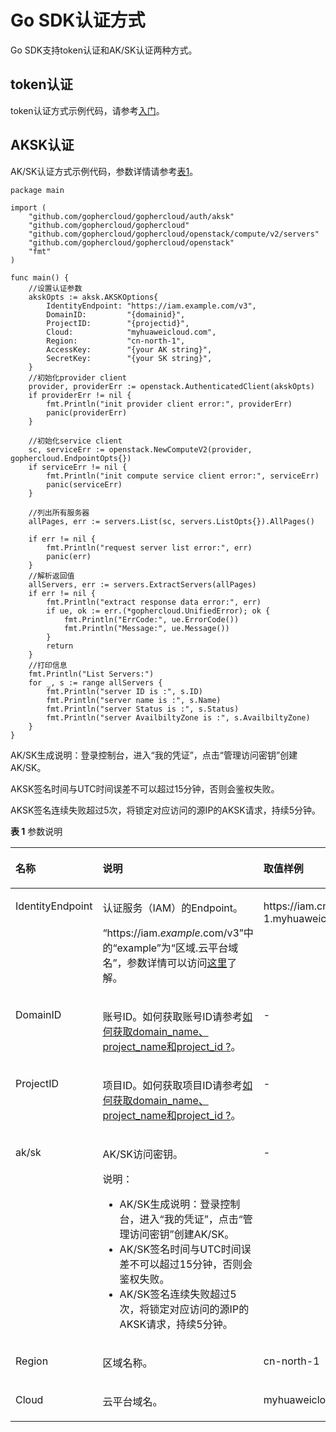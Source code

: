 # Go SDK认证方式<a name="sdk_03_0005"></a>

Go SDK支持token认证和AK/SK认证两种方式。

## token认证<a name="section14908101113915"></a>

token认证方式示例代码，请参考[入门](Go-SDK入门.md)。

## AKSK认证<a name="section397714187393"></a>

AK/SK认证方式示例代码，参数详情请参考[表1](#table4561115173218)。

```
package main

import (
	"github.com/gophercloud/gophercloud/auth/aksk"
	"github.com/gophercloud/gophercloud"
	"github.com/gophercloud/gophercloud/openstack/compute/v2/servers"
	"github.com/gophercloud/gophercloud/openstack"
	"fmt"
)

func main() {
	//设置认证参数
	akskOpts := aksk.AKSKOptions{
		IdentityEndpoint: "https://iam.example.com/v3",
		DomainID:         "{domainid}",
		ProjectID:        "{projectid}",
		Cloud:            "myhuaweicloud.com",
		Region:           "cn-north-1",
		AccessKey:        "{your AK string}",
		SecretKey:        "{your SK string}",
	}
	//初始化provider client
	provider, providerErr := openstack.AuthenticatedClient(akskOpts)
	if providerErr != nil {
		fmt.Println("init provider client error:", providerErr)
		panic(providerErr)
	}

	//初始化service client
	sc, serviceErr := openstack.NewComputeV2(provider, gophercloud.EndpointOpts{})
	if serviceErr != nil {
		fmt.Println("init compute service client error:", serviceErr)
		panic(serviceErr)
	}

	//列出所有服务器
	allPages, err := servers.List(sc, servers.ListOpts{}).AllPages()

	if err != nil {
		fmt.Println("request server list error:", err)
		panic(err)
	}
	//解析返回值
	allServers, err := servers.ExtractServers(allPages)
	if err != nil {
		fmt.Println("extract response data error:", err)
		if ue, ok := err.(*gophercloud.UnifiedError); ok {
			fmt.Println("ErrCode:", ue.ErrorCode())
			fmt.Println("Message:", ue.Message())
		}
		return
	}
	//打印信息
	fmt.Println("List Servers:")
	for _, s := range allServers {
		fmt.Println("server ID is :", s.ID)
		fmt.Println("server name is :", s.Name)
		fmt.Println("server Status is :", s.Status)
		fmt.Println("server AvailbiltyZone is :", s.AvailbiltyZone)
	}
}
```

AK/SK生成说明：登录控制台，进入“我的凭证”，点击“管理访问密钥”创建AK/SK。

AKSK签名时间与UTC时间误差不可以超过15分钟，否则会鉴权失败。

AKSK签名连续失败超过5次，将锁定对应访问的源IP的AKSK请求，持续5分钟。

**表 1**  参数说明

<a name="table4561115173218"></a>
<table><thead align="left"><tr id="row12561105113219"><th class="cellrowborder" valign="top" width="18.51185118511851%" id="mcps1.2.4.1.1"><p id="p195611252321"><a name="p195611252321"></a><a name="p195611252321"></a>名称</p>
</th>
<th class="cellrowborder" valign="top" width="36.773677367736774%" id="mcps1.2.4.1.2"><p id="p456145133212"><a name="p456145133212"></a><a name="p456145133212"></a>说明</p>
</th>
<th class="cellrowborder" valign="top" width="44.71447144714472%" id="mcps1.2.4.1.3"><p id="p175619553214"><a name="p175619553214"></a><a name="p175619553214"></a>取值样例</p>
</th>
</tr>
</thead>
<tbody><tr id="row71371932171914"><td class="cellrowborder" valign="top" width="18.51185118511851%" headers="mcps1.2.4.1.1 "><p id="p7137143201919"><a name="p7137143201919"></a><a name="p7137143201919"></a>IdentityEndpoint</p>
</td>
<td class="cellrowborder" valign="top" width="36.773677367736774%" headers="mcps1.2.4.1.2 "><p id="p082312211563"><a name="p082312211563"></a><a name="p082312211563"></a>认证服务（IAM）的Endpoint。</p>
<p id="zh-cn_topic_0121671869_li10140171754817p0"><a name="zh-cn_topic_0121671869_li10140171754817p0"></a><a name="zh-cn_topic_0121671869_li10140171754817p0"></a>“https://iam.<em id="i86181317204018"><a name="i86181317204018"></a><a name="i86181317204018"></a>example</em>.com/v3”中的“example”为“区域.云平台域名”，参数详情可以访问<a href="https://developer.huaweicloud.com/endpoint" target="_blank" rel="noopener noreferrer">这里</a>了解。</p>
</td>
<td class="cellrowborder" valign="top" width="44.71447144714472%" headers="mcps1.2.4.1.3 "><p id="p105621519321"><a name="p105621519321"></a><a name="p105621519321"></a>https://iam.cn-north-1.myhuaweicloud.com/v3</p>
</td>
</tr>
<tr id="row18519162992310"><td class="cellrowborder" valign="top" width="18.51185118511851%" headers="mcps1.2.4.1.1 "><p id="p125191529122311"><a name="p125191529122311"></a><a name="p125191529122311"></a>DomainID</p>
</td>
<td class="cellrowborder" valign="top" width="36.773677367736774%" headers="mcps1.2.4.1.2 "><p id="p856285113212"><a name="p856285113212"></a><a name="p856285113212"></a>账号ID。如何获取账号ID请参考<a href="如何获取domain_name-project_name和project_id.md">如何获取domain_name、project_name和project_id ?</a>。</p>
</td>
<td class="cellrowborder" valign="top" width="44.71447144714472%" headers="mcps1.2.4.1.3 "><p id="p25628523215"><a name="p25628523215"></a><a name="p25628523215"></a>-</p>
</td>
</tr>
<tr id="row5586185120233"><td class="cellrowborder" valign="top" width="18.51185118511851%" headers="mcps1.2.4.1.1 "><p id="p18586175120237"><a name="p18586175120237"></a><a name="p18586175120237"></a>ProjectID</p>
</td>
<td class="cellrowborder" valign="top" width="36.773677367736774%" headers="mcps1.2.4.1.2 "><p id="p1460119015257"><a name="p1460119015257"></a><a name="p1460119015257"></a>项目ID。如何获取项目ID请参考<a href="如何获取domain_name-project_name和project_id.md">如何获取domain_name、project_name和project_id ?</a>。</p>
</td>
<td class="cellrowborder" valign="top" width="44.71447144714472%" headers="mcps1.2.4.1.3 "><p id="p460316092514"><a name="p460316092514"></a><a name="p460316092514"></a>-</p>
</td>
</tr>
<tr id="row175617593220"><td class="cellrowborder" valign="top" width="18.51185118511851%" headers="mcps1.2.4.1.1 "><p id="p88021832125310"><a name="p88021832125310"></a><a name="p88021832125310"></a>ak/sk</p>
</td>
<td class="cellrowborder" valign="top" width="36.773677367736774%" headers="mcps1.2.4.1.2 "><p id="p20367134212540"><a name="p20367134212540"></a><a name="p20367134212540"></a>AK/SK访问密钥。</p>
<div class="note" id="note1564918718544"><a name="note1564918718544"></a><a name="note1564918718544"></a><span class="notetitle"> 说明： </span><div class="notebody"><a name="ul161113510548"></a><a name="ul161113510548"></a><ul id="ul161113510548"><li>AK/SK生成说明：登录控制台，进入“我的凭证”，点击“管理访问密钥”创建AK/SK。</li><li>AK/SK签名时间与UTC时间误差不可以超过15分钟，否则会鉴权失败。</li><li>AK/SK签名连续失败超过5次，将锁定对应访问的源IP的AKSK请求，持续5分钟。</li></ul>
</div></div>
</td>
<td class="cellrowborder" valign="top" width="44.71447144714472%" headers="mcps1.2.4.1.3 "><p id="p87781732115313"><a name="p87781732115313"></a><a name="p87781732115313"></a>-</p>
</td>
</tr>
<tr id="row856217512326"><td class="cellrowborder" valign="top" width="18.51185118511851%" headers="mcps1.2.4.1.1 "><p id="p3254718185715"><a name="p3254718185715"></a><a name="p3254718185715"></a>Region</p>
</td>
<td class="cellrowborder" valign="top" width="36.773677367736774%" headers="mcps1.2.4.1.2 "><p id="p18251173415715"><a name="p18251173415715"></a><a name="p18251173415715"></a>区域名称。</p>
</td>
<td class="cellrowborder" valign="top" width="44.71447144714472%" headers="mcps1.2.4.1.3 "><p id="p1563110552585"><a name="p1563110552585"></a><a name="p1563110552585"></a>cn-north-1</p>
</td>
</tr>
<tr id="row14629182212575"><td class="cellrowborder" valign="top" width="18.51185118511851%" headers="mcps1.2.4.1.1 "><p id="p19630122135714"><a name="p19630122135714"></a><a name="p19630122135714"></a>Cloud</p>
</td>
<td class="cellrowborder" valign="top" width="36.773677367736774%" headers="mcps1.2.4.1.2 "><p id="p8630172215574"><a name="p8630172215574"></a><a name="p8630172215574"></a>云平台域名。</p>
</td>
<td class="cellrowborder" valign="top" width="44.71447144714472%" headers="mcps1.2.4.1.3 "><p id="p1163015226572"><a name="p1163015226572"></a><a name="p1163015226572"></a>myhuaweicloud.com</p>
</td>
</tr>
</tbody>
</table>

